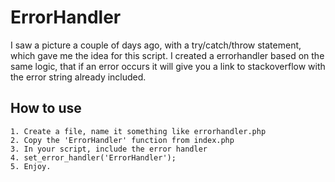 # ErrorHandler
I saw a picture a couple of days ago, with a try/catch/throw statement, which gave me the idea for this script. 
I created a errorhandler based on the same logic, that if an error occurs it will give you a link to stackoverflow with 
the error string already included. 

How to use
--
	1. Create a file, name it something like errorhandler.php
	2. Copy the 'ErrorHandler' function from index.php
	3. In your script, include the error handler
	4. set_error_handler('ErrorHandler');
	5. Enjoy.
	

	
